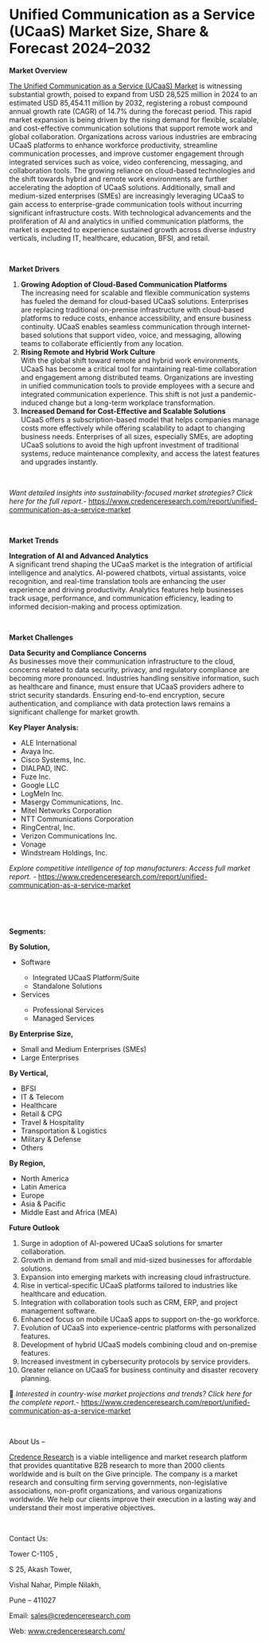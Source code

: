 # Unified Communication as a Service (UCaaS) Market Size, Share & Forecast 2024–2032


<p><strong>Market Overview</strong></p>
<p><a href="https://www.credenceresearch.com/report/unified-communication-as-a-service-market">The Unified Communication as a Service (UCaaS) Market</a> is witnessing substantial growth, poised to expand from USD 28,525 million in 2024 to an estimated USD 85,454.11 million by 2032, registering a robust compound annual growth rate (CAGR) of 14.7% during the forecast period. This rapid market expansion is being driven by the rising demand for flexible, scalable, and cost-effective communication solutions that support remote work and global collaboration. Organizations across various industries are embracing UCaaS platforms to enhance workforce productivity, streamline communication processes, and improve customer engagement through integrated services such as voice, video conferencing, messaging, and collaboration tools. The growing reliance on cloud-based technologies and the shift towards hybrid and remote work environments are further accelerating the adoption of UCaaS solutions. Additionally, small and medium-sized enterprises (SMEs) are increasingly leveraging UCaaS to gain access to enterprise-grade communication tools without incurring significant infrastructure costs. With technological advancements and the proliferation of AI and analytics in unified communication platforms, the market is expected to experience sustained growth across diverse industry verticals, including IT, healthcare, education, BFSI, and retail.</p>
<p><strong>&nbsp;</strong></p>
<p><strong>Market Drivers</strong></p>
<ol>
<li><strong> Growing Adoption of Cloud-Based Communication Platforms</strong><br /> The increasing need for scalable and flexible communication systems has fueled the demand for cloud-based UCaaS solutions. Enterprises are replacing traditional on-premise infrastructure with cloud-based platforms to reduce costs, enhance accessibility, and ensure business continuity. UCaaS enables seamless communication through internet-based solutions that support video, voice, and messaging, allowing teams to collaborate efficiently from any location.</li>
<li><strong> Rising Remote and Hybrid Work Culture</strong><br /> With the global shift toward remote and hybrid work environments, UCaaS has become a critical tool for maintaining real-time collaboration and engagement among distributed teams. Organizations are investing in unified communication tools to provide employees with a secure and integrated communication experience. This shift is not just a pandemic-induced change but a long-term workplace transformation.</li>
<li><strong> Increased Demand for Cost-Effective and Scalable Solutions</strong><br /> UCaaS offers a subscription-based model that helps companies manage costs more effectively while offering scalability to adapt to changing business needs. Enterprises of all sizes, especially SMEs, are adopting UCaaS solutions to avoid the high upfront investment of traditional systems, reduce maintenance complexity, and access the latest features and upgrades instantly.</li>
</ol>
<p><strong>&nbsp;</strong></p>
<p><em>Want detailed insights into sustainability-focused market strategies? Click here for the full report.- </em><a href="https://www.credenceresearch.com/report/unified-communication-as-a-service-market">https://www.credenceresearch.com/report/unified-communication-as-a-service-market</a></p>
<p>&nbsp;</p>
<p><strong>Market Trends</strong></p>
<p><strong>Integration of AI and Advanced Analytics</strong><br /> A significant trend shaping the UCaaS market is the integration of artificial intelligence and analytics. AI-powered chatbots, virtual assistants, voice recognition, and real-time translation tools are enhancing the user experience and driving productivity. Analytics features help businesses track usage, performance, and communication efficiency, leading to informed decision-making and process optimization.</p>
<p><strong>&nbsp;</strong></p>
<p><strong>Market Challenges</strong></p>
<p><strong>Data Security and Compliance Concerns</strong><br /> As businesses move their communication infrastructure to the cloud, concerns related to data security, privacy, and regulatory compliance are becoming more pronounced. Industries handling sensitive information, such as healthcare and finance, must ensure that UCaaS providers adhere to strict security standards. Ensuring end-to-end encryption, secure authentication, and compliance with data protection laws remains a significant challenge for market growth.</p>
<p><strong>Key Player Analysis:</strong></p>
<ul>
<li>ALE International</li>
<li>Avaya Inc.</li>
<li>Cisco Systems, Inc.</li>
<li>DIALPAD, INC.</li>
<li>Fuze Inc.</li>
<li>Google LLC</li>
<li>LogMeIn Inc.</li>
<li>Masergy Communications, Inc.</li>
<li>Mitel Networks Corporation</li>
<li>NTT Communications Corporation</li>
<li>RingCentral, Inc.</li>
<li>Verizon Communications Inc.</li>
<li>Vonage</li>
<li>Windstream Holdings, Inc.</li>
</ul>
<p><em>Explore competitive intelligence of top manufacturers: Access full market report. - </em><a href="https://www.credenceresearch.com/report/unified-communication-as-a-service-market">https://www.credenceresearch.com/report/unified-communication-as-a-service-market</a></p>
<p>&nbsp;</p>
<p>&nbsp;</p>
<p><strong>Segments:</strong></p>
<p><strong>By Solution,</strong></p>
<ul>
<li>Software</li>
<ul>
<li>Integrated UCaaS Platform/Suite</li>
<li>Standalone Solutions</li>
</ul>
<li>Services</li>
<ul>
<li>Professional Services</li>
<li>Managed Services</li>
</ul>
</ul>
<p><strong>By Enterprise Size,</strong></p>
<ul>
<li>Small and Medium Enterprises (SMEs)</li>
<li>Large Enterprises</li>
</ul>
<p><strong>By Vertical,</strong></p>
<ul>
<li>BFSI</li>
<li>IT &amp; Telecom</li>
<li>Healthcare</li>
<li>Retail &amp; CPG</li>
<li>Travel &amp; Hospitality</li>
<li>Transportation &amp; Logistics</li>
<li>Military &amp; Defense</li>
<li>Others</li>
</ul>
<p><strong>By Region,</strong></p>
<ul>
<li>North America</li>
<li>Latin America</li>
<li>Europe</li>
<li>Asia &amp; Pacific</li>
<li>Middle East and Africa (MEA)</li>
</ul>
<p><strong>Future Outlook </strong></p>
<ol>
<li>Surge in adoption of AI-powered UCaaS solutions for smarter collaboration.</li>
<li>Growth in demand from small and mid-sized businesses for affordable solutions.</li>
<li>Expansion into emerging markets with increasing cloud infrastructure.</li>
<li>Rise in vertical-specific UCaaS platforms tailored to industries like healthcare and education.</li>
<li>Integration with collaboration tools such as CRM, ERP, and project management software.</li>
<li>Enhanced focus on mobile UCaaS apps to support on-the-go workforce.</li>
<li>Evolution of UCaaS into experience-centric platforms with personalized features.</li>
<li>Development of hybrid UCaaS models combining cloud and on-premise features.</li>
<li>Increased investment in cybersecurity protocols by service providers.</li>
<li>Greater reliance on UCaaS for business continuity and disaster recovery planning.</li>
</ol>
<p>📌 <em>Interested in country-wise market projections and trends? Click here for the complete report.- </em><a href="https://www.credenceresearch.com/report/unified-communication-as-a-service-market">https://www.credenceresearch.com/report/unified-communication-as-a-service-market</a></p>
<p>&nbsp;</p>
<p>About Us &ndash;</p>
<p><a href="https://www.credenceresearch.com/">Credence Research</a> is a viable intelligence and market research platform that provides quantitative B2B research to more than 2000 clients worldwide and is built on the Give principle. The company is a market research and consulting firm serving governments, non-legislative associations, non-profit organizations, and various organizations worldwide. We help our clients improve their execution in a lasting way and understand their most imperative objectives.</p>
<p>&nbsp;</p>
<p>Contact Us:</p>
<p>Tower C-1105 ,</p>
<p>S 25, Akash Tower,</p>
<p>Vishal Nahar, Pimple Nilakh,</p>
<p>Pune &ndash; 411027</p>
<p>Email: <a href="mailto:sales@credenceresearch.com">sales@credenceresearch.com</a></p>
<p>Web: <a href="http://www.credenceresearch.com/">www.credenceresearch.com/</a></p>
<p>&nbsp;</p>
